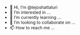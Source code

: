 - 👋 Hi, I’m @tejoshattaluri
- 👀 I’m interested in ...
- 🌱 I’m currently learning ...
- 💞️ I’m looking to collaborate on ...
- 📫 How to reach me ...

<!---
tejoshattaluri/tejoshattaluri is a ✨ special ✨ repository because its `README.md` (this file) appears on your GitHub profile.
You can click the Preview link to take a look at your changes.
--->
